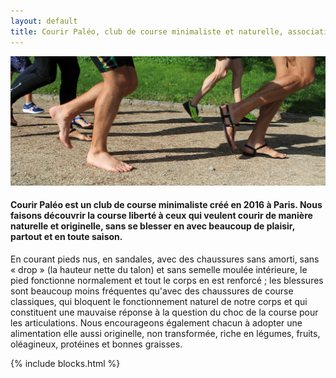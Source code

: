 ```yaml
---
layout: default
title: Courir Paléo, club de course minimaliste et naturelle, association à Paris
---
```

![Courir Paleo](/assets/images/CourirPaleo_course_Parc-Montsouris_foulees_1200px.jpg)
#### Courir Paléo est un club de course minimaliste créé en 2016 à Paris. Nous faisons découvrir la course liberté à ceux qui veulent courir de manière naturelle et originelle, sans se blesser en avec beaucoup de plaisir, partout et en toute saison.
En courant pieds nus, en sandales, avec des chaussures sans amorti, sans «&nbsp;drop&nbsp;» (la hauteur nette du talon) et sans semelle moulée intérieure, le pied fonctionne normalement et tout le corps en est renforcé ; les blessures sont beaucoup moins fréquentes qu'avec des chaussures de course classiques, qui bloquent le fonctionnement naturel de notre corps et qui constituent une mauvaise réponse à la question du choc de la course pour les articulations.
Nous encourageons également chacun à adopter une alimentation elle aussi originelle, non transformée, riche en légumes, fruits, oléagineux, protéines et bonnes graisses.

{% include blocks.html %}
